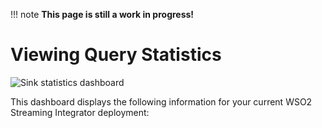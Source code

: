 !!! note
    **This page is still a work in progress!**
    
# Viewing Query Statistics

![Sink statistics dashboard]({{base_path}}/images/streaming-integrator-grafana-dashboard/sink_statistics_dashboard.png)

This dashboard displays the following information for your current WSO2 Streaming Integrator deployment: